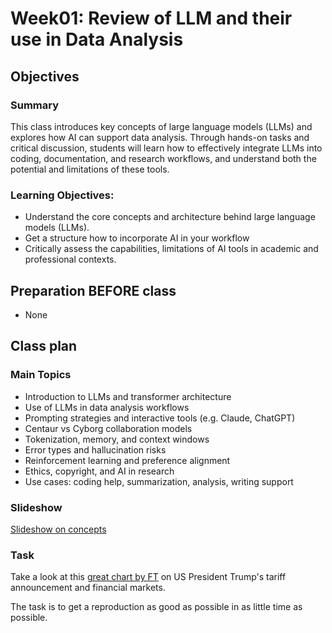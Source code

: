 # Week01: Review of LLM and their use in Data Analysis


## Objectives 

### Summary

This class introduces key concepts of large language models (LLMs) and explores how AI can support data analysis. Through hands-on tasks and critical discussion, students will learn how to effectively integrate LLMs into coding, documentation, and research workflows, and understand both the potential and limitations of these tools.

### Learning Objectives:

- Understand the core concepts and architecture behind large language models (LLMs).
- Get a structure how to incorporate AI in your workflow
- Critically assess the capabilities, limitations of AI tools in academic and professional contexts.
  
## Preparation BEFORE class

* None

## Class plan

### Main Topics
- Introduction to LLMs and transformer architecture
- Use of LLMs in data analysis workflows
- Prompting strategies and interactive tools (e.g. Claude, ChatGPT)
- Centaur vs Cyborg collaboration models
- Tokenization, memory, and context windows
- Error types and hallucination risks
- Reinforcement learning and preference alignment
- Ethics, copyright, and AI in research
- Use cases: coding help, summarization, analysis, writing support

### Slideshow
[Slideshow on concepts](https://gabors-data-analysis.com/courses/da-w-ai-2025/da-w-ai-01-llm-course.html#/title-slide)

### Task

Take a look at this [great chart by FT](/week01/assets/ft-liberation-day-usd-yield-2025-04-11.jpg) on US President Trump's tariff announcement and financial markets. 

The task is to get a reproduction as good as possible in as little time as possible. 



